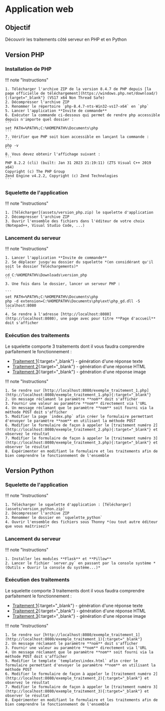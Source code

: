 # Application web

## Objectif

Découvrir les traitements côté serveur en PHP et en Python

## Version PHP

### Installation de PHP

!!! note "Instructions"

    1. Télécharger l'archive ZIP de la version 8.4.7 de PHP depuis [la page officielle de téléchargement](https://windows.php.net/download/){:target="_blank"} (VS17 x64 Non Thread Safe)
    2. Décompresser l'archive ZIP
    3. Renommer le répertoire `php-8.4.7-nts-Win32-vs17-x64` en `php`
    5. Lancer l'application **Invite de commande**
    6. Exécuter la commande ci-dessous qui permet de rendre php accessible depuis n'importe quel dossier :
    ```
    set PATH=%PATH%;C:%HOMEPATH%\Documents\php
    ```
    7. Vérifier que PHP soit bien accessible en lançant la commande :
    ```
    php -v
    ```
    8. Vous devez obtenir l'affichage suivant :
    ```
    PHP 8.2.2 (cli) (built: Jan 31 2023 21:19:11) (ZTS Visual C++ 2019 x64)
    Copyright (c) The PHP Group
    Zend Engine v4.2.2, Copyright (c) Zend Technologies
    ```

### Squelette de l'application

!!! note "Instructions"

    1. [Télécharger](assets/version_php.zip) le squelette d'application
    2. Décompresser l'archive ZIP
    3. Ouvrir l'ensemble des fichiers dans l'éditeur de votre choix (Notepad++, Visual Studio Code, ...)

### Lancement du serveur

!!! note "Instructions"

    1. Lancer l'application **Invite de commande**
    2. Se déplacer jusqu'au dossier du squelette *(en considérant qu'il soit le dossier Téléchargements)*
    ```
    cd C:%HOMEPATH%\Downloads\version_php
    ```
    3. Une fois dans le dossier, lancer un serveur PHP :

    ```
    set PATH=%PATH%;C:%HOMEPATH%\Documents\php
    php -d extension=C:%HOMEPATH%\Documents\php\ext\php_gd.dll -S localhost:8080
    ```
    4. Se rendre à l'adresse [http://localhost:8080](http://localhost:8080), une page avec pour titre **Page d'accueil** doit s'afficher

### Exécution des traitements
Le squelette comporte 3 traitements dont il vous faudra comprendre parfaitement le fonctionnement :

- [Traitement 1](http://localhost:8080/exemple_traitement_1.php){:target="_blank"} - génération d'une réponse texte
- [Traitement 2](http://localhost:8080/exemple_traitement_2.php){:target="_blank"} - génération d'une réponse HTML
- [Traitement 3](http://localhost:8080/exemple_traitement_3.php){:target="_blank"} - génération d'une réponse image


!!! note "Instructions"

    1. Se rendre sur [http://localhost:8080/exemple_traitement_1.php](http://localhost:8080/exemple_traitement_1.php){:target="_blank"}
    2. Un message réclamant le paramètre **nom** doit s'afficher
    3. Fournir une valeur au paramètre **nom** directement via l'URL
    4. Un message réclamant que le paramètre **nom** soit fourni via la méthode POST doit s'afficher
    5. Modifier la page `index.php` afin créer le formulaire permettant d'envoyer le paramètre **nom** en utilisant la méthode POST
    6. Modifier le formulaire de façon à appeler le [traitement numéro 2](http://localhost:8080/exemple_traitement_2.php){:target="_blank"} et observez le résultat
    7. Modifier le formulaire de façon à appeler le [traitement numéro 3](http://localhost:8080/exemple_traitement_3.php){:target="_blank"} et observer le résultat
    8. Expérimenter en modifiant le formulaire et les traitements afin de bien comprendre le fonctionnement de l'ensemble

## Version Python

### Squelette de l'application

!!! note "Instructions"

    1. Télécharger le squelette d'application : [Télécharger](assets/version_python.zip)
    2. Décompresser l'archive ZIP
    3. Renommer le dossier en `squelette_python`
    4. Ouvrir l'ensemble des fichiers sous Thonny *(ou tout autre éditeur que vous maîtrisez)*

### Lancement du serveur

!!! note "Instructions"

    1. Installer les modules **Flask** et **Pillow**
    2. Lancer le fichier `server.py` en passant par la console système *(Outils ▸ Ouvrir la console du système...)*

### Exécution des traitements
Le squelette comporte 3 traitements dont il vous faudra comprendre parfaitement le fonctionnement :

- [Traitement 1](http://localhost:8080/exemple_traitement_1){:target="_blank"} - génération d'une réponse texte
- [Traitement 2](http://localhost:8080/exemple_traitement_2){:target="_blank"} - génération d'une réponse HTML
- [Traitement 3](http://localhost:8080/exemple_traitement_3){:target="_blank"} - génération d'une réponse image

!!! note "Instructions"

    1. Se rendre sur [http://localhost:8080/exemple_traitement_1](http://localhost:8080/exemple_traitement_1){:target="_blank"}
    2. Un message réclamant le paramètre **nom** doit s'afficher
    3. Fournir une valeur au paramètre **nom** directement via l'URL
    4. Un message réclamant que le paramètre **nom** soit fourni via la méthode POST doit s'afficher
    5. Modifier le template `templates\index.html` afin créer le formulaire permettant d'envoyer le paramètre **nom** en utilisant la méthode POST
    6. Modifier le formulaire de façon à appeler le [traitement numéro 2](http://localhost:8080/exemple_traitement_2){:target="_blank"} et observez le résultat
    7. Modifier le formulaire de façon à appeler le [traitement numéro 3](http://localhost:8080/exemple_traitement_3){:target="_blank"} et observer le résultat
    8. Expérimenter en modifiant le formulaire et les traitements afin de bien comprendre le fonctionnement de l'ensemble